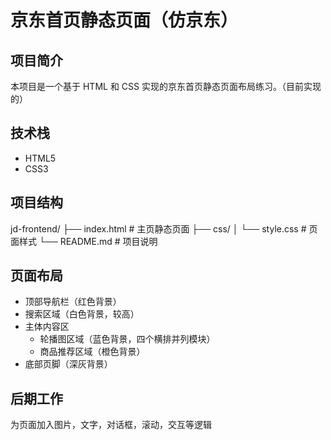 # 京东首页静态页面（仿京东）

## 项目简介
本项目是一个基于 HTML 和 CSS 实现的京东首页静态页面布局练习。（目前实现的）

## 技术栈
- HTML5
- CSS3

## 项目结构
jd-frontend/
├── index.html # 主页静态页面
├── css/
│   └── style.css # 页面样式
└── README.md # 项目说明

## 页面布局
- 顶部导航栏（红色背景）
- 搜索区域（白色背景，较高）
- 主体内容区
  - 轮播图区域（蓝色背景，四个横排并列模块）
  - 商品推荐区域（橙色背景）
- 底部页脚（深灰背景）

## 后期工作
为页面加入图片，文字，对话框，滚动，交互等逻辑
